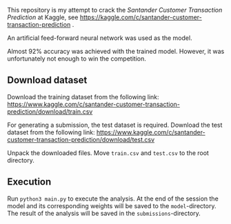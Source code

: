 This repository is my attempt to crack the _Santander Customer Transaction Prediction_ at Kaggle, see https://kaggle.com/c/santander-customer-transaction-prediction .

An artificial feed-forward neural network was used as the model.

Almost 92% accuracy was achieved with the trained model. However, it was unfortunately not enough to win the competition.

## Download dataset
Download the training dataset from the following link: https://www.kaggle.com/c/santander-customer-transaction-prediction/download/train.csv

For generating a submission, the test dataset is required. Download the test dataset from the following link: https://www.kaggle.com/c/santander-customer-transaction-prediction/download/test.csv

Unpack the downloaded files. Move `train.csv` and `test.csv` to the root directory.

## Execution
Run `python3 main.py` to execute the analysis. At the end of the session the model and its corresponding weights will be saved to the `model`-directory. The result of the analysis will be saved in the `submissions`-directory.
